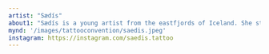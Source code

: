 ```yaml
---
artist: "Sædís"
about1: "Sædís is a young artist from the eastfjords of Iceland. She started doing silly little tattoos for her friends just for fun during the summer of 2020 but soon fell in love with the art of it. A year later she started her apprenticeship in Moonstone and has been tattooing there ever since. Her style consists of weird, unique creatures with mischievous character. Her designs are not supposed to be taken too seriously, they are supposed to represent the playful, spirited and lighthearted side of us, when we really just come alive."
mynd: '/images/tattooconvention/saedis.jpeg'
instagram: https://instagram.com/saedis.tattoo
---
```

